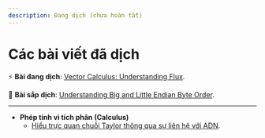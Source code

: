 ```yaml
---
description: Đang dịch (chưa hoàn tất)
---
```


# Các bài viết đã dịch

⚡ **Bài đang dịch**: [Vector Calculus: Understanding Flux](https://betterexplained.com/articles/flux/).

🧭 **Bài sắp dịch**: [Understanding Big and Little Endian Byte Order](https://betterexplained.com/articles/understanding-big-and-little-endian-byte-order/).

---

- **Phép tính vi tích phân (Calculus)**
  - [Hiểu trực quan chuỗi Taylor thông qua sự liên hệ với ADN](https://math2it.gitbook.io/betterexplained-vn-translation/bai-viet/phep-tinh-vi-tich-phan-calculus/chuoi-taylor-va-adn).